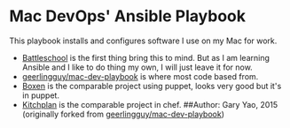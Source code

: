 # Mac DevOps' Ansible Playbook

This playbook installs and configures software I use on my Mac for work.

- [Battleschool](http://spencer.gibb.us/blog/2014/02/03/introducing-battleschool) is the first thing bring this to mind. But as I am learning Ansible and I like to do thing my own, I will just leave it for now.
- [geerlingguy/mac-dev-playbook](https://github.com/geerlingguy/mac-dev-playbook) is where most code based from.
- [Boxen](https://github.com/boxen) is the comparable project using puppet, looks very good but it's in puppet.
- [Kitchplan](https://github.com/kitchenplan/kitchenplan) is the comparable project in chef.
##Author:
Gary Yao, 2015
(originally forked from [geerlingguy/mac-dev-playbook](https://github.com/geerlingguy/mac-dev-playbook))
